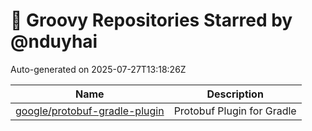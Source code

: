 # 🌟 Groovy Repositories Starred by @nduyhai

Auto-generated on 2025-07-27T13:18:26Z

| Name | Description |
|------|-------------|
| [google/protobuf-gradle-plugin](https://github.com/google/protobuf-gradle-plugin) | Protobuf Plugin for Gradle |
